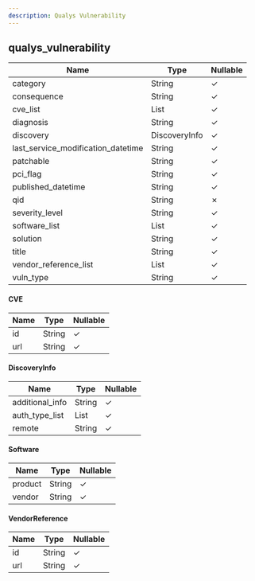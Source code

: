 ```yaml
---
description: Qualys Vulnerability
---
```

qualys_vulnerability
--------------------

| **Name**                           | **Type**              | **Nullable** |
| ---------------------------------- | --------------------- | ------------ |
| category                           | String                | &check;      |
| consequence                        | String                | &check;      |
| cve_list                           | List<CVE>             | &check;      |
| diagnosis                          | String                | &check;      |
| discovery                          | DiscoveryInfo         | &check;      |
| last_service_modification_datetime | String                | &check;      |
| patchable                          | String                | &check;      |
| pci_flag                           | String                | &check;      |
| published_datetime                 | String                | &check;      |
| qid                                | String                | &cross;      |
| severity_level                     | String                | &check;      |
| software_list                      | List<Software>        | &check;      |
| solution                           | String                | &check;      |
| title                              | String                | &check;      |
| vendor_reference_list              | List<VendorReference> | &check;      |
| vuln_type                          | String                | &check;      |

#### CVE
| **Name** | **Type** | **Nullable** |
| -------- | -------- | ------------ |
| id       | String   | &check;      |
| url      | String   | &check;      |

#### DiscoveryInfo
| **Name**        | **Type**     | **Nullable** |
| --------------- | ------------ | ------------ |
| additional_info | String       | &check;      |
| auth_type_list  | List<String> | &check;      |
| remote          | String       | &check;      |

#### Software
| **Name** | **Type** | **Nullable** |
| -------- | -------- | ------------ |
| product  | String   | &check;      |
| vendor   | String   | &check;      |

#### VendorReference
| **Name** | **Type** | **Nullable** |
| -------- | -------- | ------------ |
| id       | String   | &check;      |
| url      | String   | &check;      |
